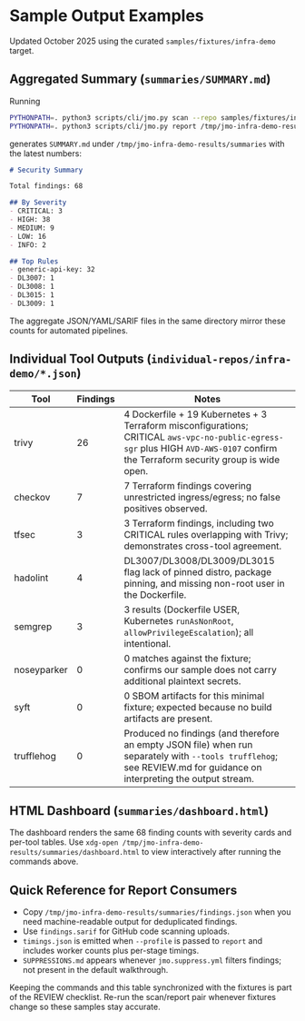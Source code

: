 # Sample Output Examples

Updated October 2025 using the curated `samples/fixtures/infra-demo` target.

## Aggregated Summary (`summaries/SUMMARY.md`)

Running

```bash
PYTHONPATH=. python3 scripts/cli/jmo.py scan --repo samples/fixtures/infra-demo --results /tmp/jmo-infra-demo-results
PYTHONPATH=. python3 scripts/cli/jmo.py report /tmp/jmo-infra-demo-results
```

generates `SUMMARY.md` under `/tmp/jmo-infra-demo-results/summaries` with the latest numbers:

```markdown
# Security Summary

Total findings: 68

## By Severity
- CRITICAL: 3
- HIGH: 38
- MEDIUM: 9
- LOW: 16
- INFO: 2

## Top Rules
- generic-api-key: 32
- DL3007: 1
- DL3008: 1
- DL3015: 1
- DL3009: 1
```

The aggregate JSON/YAML/SARIF files in the same directory mirror these counts for automated pipelines.

## Individual Tool Outputs (`individual-repos/infra-demo/*.json`)

| Tool        | Findings | Notes |
|-------------|----------|-------|
| trivy       | 26       | 4 Dockerfile + 19 Kubernetes + 3 Terraform misconfigurations; CRITICAL `aws-vpc-no-public-egress-sgr` plus HIGH `AVD-AWS-0107` confirm the Terraform security group is wide open. |
| checkov     | 7        | 7 Terraform findings covering unrestricted ingress/egress; no false positives observed. |
| tfsec       | 3        | 3 Terraform findings, including two CRITICAL rules overlapping with Trivy; demonstrates cross-tool agreement. |
| hadolint    | 4        | DL3007/DL3008/DL3009/DL3015 flag lack of pinned distro, package pinning, and missing non-root user in the Dockerfile. |
| semgrep     | 3        | 3 results (Dockerfile USER, Kubernetes `runAsNonRoot`, `allowPrivilegeEscalation`); all intentional. |
| noseyparker | 0        | 0 matches against the fixture; confirms our sample does not carry additional plaintext secrets. |
| syft        | 0        | 0 SBOM artifacts for this minimal fixture; expected because no build artifacts are present. |
| trufflehog  | 0        | Produced no findings (and therefore an empty JSON file) when run separately with `--tools trufflehog`; see REVIEW.md for guidance on interpreting the output stream. |

## HTML Dashboard (`summaries/dashboard.html`)

The dashboard renders the same 68 finding counts with severity cards and per-tool tables. Use `xdg-open /tmp/jmo-infra-demo-results/summaries/dashboard.html` to view interactively after running the commands above.

## Quick Reference for Report Consumers

- Copy `/tmp/jmo-infra-demo-results/summaries/findings.json` when you need machine-readable output for deduplicated findings.
- Use `findings.sarif` for GitHub code scanning uploads.
- `timings.json` is emitted when `--profile` is passed to `report` and includes worker counts plus per-stage timings.
- `SUPPRESSIONS.md` appears whenever `jmo.suppress.yml` filters findings; not present in the default walkthrough.

Keeping the commands and this table synchronized with the fixtures is part of the REVIEW checklist. Re-run the scan/report pair whenever fixtures change so these samples stay accurate.
